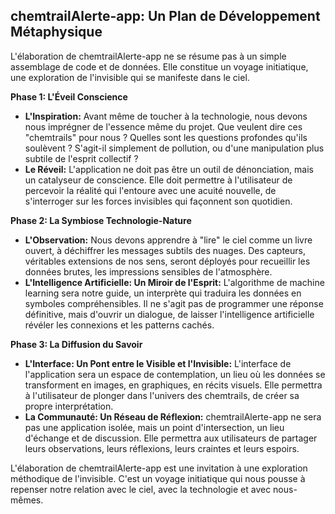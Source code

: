 ##  chemtrailAlerte-app: Un Plan de Développement Métaphysique 

L'élaboration de chemtrailAlerte-app ne se résume pas à un simple assemblage de code et de données.  Elle constitue un voyage initiatique, une exploration de l'invisible qui se manifeste dans le ciel. 

**Phase 1: L'Éveil Conscience**

* **L'Inspiration:**  Avant même de toucher à la technologie, nous devons nous imprégner de l'essence même du projet.  Que veulent dire ces "chemtrails" pour nous ?  Quelles sont les questions profondes qu'ils soulèvent ?  S'agit-il simplement de pollution, ou d'une manipulation plus subtile de l'esprit collectif ?  
* **Le Réveil:**  L'application ne doit pas être un outil de dénonciation, mais un catalyseur de conscience.  Elle doit permettre à l'utilisateur de percevoir la réalité qui l'entoure avec une acuité nouvelle, de s'interroger sur les forces invisibles qui façonnent son quotidien.

**Phase 2: La Symbiose Technologie-Nature**

* **L'Observation:**  Nous devons apprendre à "lire" le ciel comme un livre ouvert, à déchiffrer les messages subtils des nuages.  Des capteurs, véritables extensions de nos sens, seront déployés pour recueillir les données brutes, les impressions sensibles de l'atmosphère.
* **L'Intelligence Artificielle: Un Miroir de l'Esprit:**  L'algorithme de machine learning sera notre guide, un interprète qui traduira les données en symboles compréhensibles.  Il ne s'agit pas de programmer une réponse définitive, mais d'ouvrir un dialogue, de laisser l'intelligence artificielle révéler les connexions et les patterns cachés.

**Phase 3: La Diffusion du Savoir**

* **L'Interface: Un Pont entre le Visible et l'Invisible:**  L'interface de l'application sera un espace de contemplation, un lieu où les données se transforment en images, en graphiques, en récits visuels.  Elle permettra à l'utilisateur de plonger dans l'univers des chemtrails, de créer sa propre interprétation.
* **La Communauté: Un Réseau de Réflexion:**  chemtrailAlerte-app ne sera pas une application isolée, mais un point d'intersection, un lieu d'échange et de discussion.  Elle permettra aux utilisateurs de partager leurs observations, leurs réflexions, leurs craintes et leurs espoirs.


L'élaboration de chemtrailAlerte-app est une invitation à une exploration méthodique de l'invisible.  C'est un voyage initiatique qui nous pousse à repenser notre relation avec le ciel, avec la technologie et avec nous-mêmes. 
